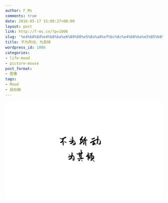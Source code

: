 ```yaml
---
author: F_Ms
comments: true
date: 2016-05-17 15:09:27+00:00
layout: post
link: http://f-ms.cn/?p=1006
slug: '%e4%b8%8d%e4%b8%ba%e6%89%80%e5%8a%a8%ef%bc%8c%e4%b8%ba%e5%85%b6%e5%80%be'
title: 不为所动，为其倾
wordpress_id: 1006
categories:
- life-mood
- picture-mouse
post_format:
- 图像
tags:
- Mood
- 鼠标画
---
```


![不为所动，为其倾_20160517](/img/post/wp/2016/05/不为所动，为其倾_20160517.png)
